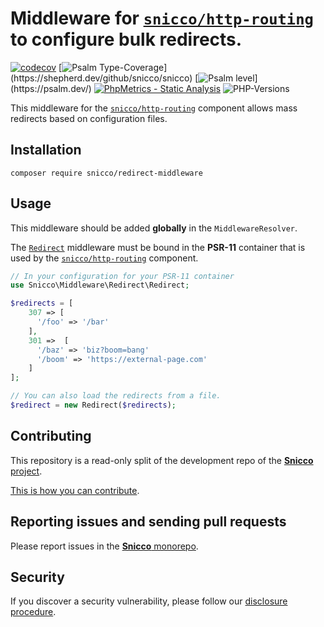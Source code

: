 # Middleware for [`snicco/http-routing`](https://github.com/snicco/http-routing) to configure bulk redirects.

[![codecov](https://img.shields.io/badge/Coverage-100%25-success
)](https://codecov.io/gh/sniccowp/sniccowp)
[![Psalm Type-Coverage](https://shepherd.dev/github/snicco/snicco/coverage.svg?)](https://shepherd.dev/github/snicco/snicco)
[![Psalm level](https://shepherd.dev/github/snicco/snicco/level.svg?)](https://psalm.dev/)
[![PhpMetrics - Static Analysis](https://img.shields.io/badge/PhpMetrics-Static_Analysis-2ea44f)](https://snicco.github.io/snicco/phpmetrics/Redirect/index.html)
![PHP-Versions](https://img.shields.io/badge/PHP-%5E7.4%7C%5E8.0%7C%5E8.1-blue)

This middleware for the [`snicco/http-routing`](https://github.com/snicco/http-routing) component allows
mass redirects based on configuration files.

## Installation

```shell
composer require snicco/redirect-middleware
```

## Usage

This middleware should be added **globally** in the `MiddlewareResolver`.

The [`Redirect`](src/Redirect.php) middleware must be bound in the **PSR-11** container that is used
by the [`snicco/http-routing`](https://github.com/snicco/http-routing) component.

```php
// In your configuration for your PSR-11 container
use Snicco\Middleware\Redirect\Redirect;

$redirects = [
    307 => [
      '/foo' => '/bar'  
    ],
    301 =>  [
      '/baz' => 'biz?boom=bang'
      '/boom' => 'https://external-page.com'
    ]   
];

// You can also load the redirects from a file.
$redirect = new Redirect($redirects);
```

## Contributing

This repository is a read-only split of the development repo of the [**Snicco** project](https://github.com/snicco/snicco).

[This is how you can contribute](https://github.com/snicco/snicco/blob/master/CONTRIBUTING.md).

## Reporting issues and sending pull requests

Please report issues in the
[**Snicco** monorepo](https://github.com/snicco/snicco/blob/master/CONTRIBUTING.md##using-the-issue-tracker).

## Security

If you discover a security vulnerability, please follow
our [disclosure procedure](https://github.com/snicco/snicco/blob/master/SECURITY.md).
